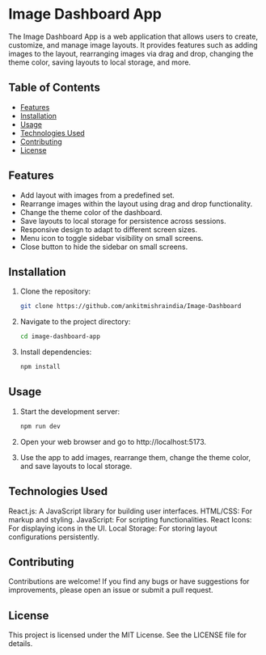 # Image Dashboard App

The Image Dashboard App is a web application that allows users to create, customize, and manage image layouts. It provides features such as adding images to the layout, rearranging images via drag and drop, changing the theme color, saving layouts to local storage, and more.

## Table of Contents

- [Features](#features)
- [Installation](#installation)
- [Usage](#usage)
- [Technologies Used](#technologies-used)
- [Contributing](#contributing)
- [License](#license)

## Features

- Add layout with images from a predefined set.
- Rearrange images within the layout using drag and drop functionality.
- Change the theme color of the dashboard.
- Save layouts to local storage for persistence across sessions.
- Responsive design to adapt to different screen sizes.
- Menu icon to toggle sidebar visibility on small screens.
- Close button to hide the sidebar on small screens.

## Installation

1. Clone the repository:

   ```bash
   git clone https://github.com/ankitmishraindia/Image-Dashboard

2. Navigate to the project directory:

   ```bash
   cd image-dashboard-app

3. Install dependencies:

   ```bash
   npm install

## Usage
  
1. Start the development server:

   ```bash
   npm run dev

2. Open your web browser and go to http://localhost:5173.

3. Use the app to add images, rearrange them, change the theme color, and save layouts to local storage.

## Technologies Used
React.js: A JavaScript library for building user interfaces.
HTML/CSS: For markup and styling.
JavaScript: For scripting functionalities.
React Icons: For displaying icons in the UI.
Local Storage: For storing layout configurations persistently.

## Contributing
Contributions are welcome! If you find any bugs or have suggestions for improvements, please open an issue or submit a pull request.

## License
This project is licensed under the MIT License. See the LICENSE file for details.
